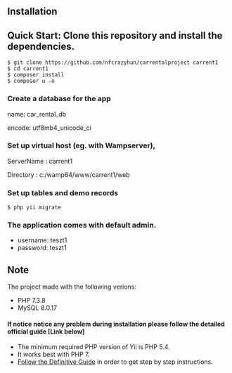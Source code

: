 
## Installation
## Quick Start: Clone this repository and install the dependencies.

```
$ git clone https://github.com/nfcrazyhun/carrentalproject carrent1
$ cd carrent1
$ composer install
$ composer u -o
```
### Create a database for the app

name: car_rental_db

encode: utf8mb4_unicode_ci

### Set up virtual host (eg. with Wampserver),

ServerName :  carrent1

Directory :  c:/wamp64/www/carrent1/web

### Set up tables and demo records
```
$ php yii migrate
```
### The application comes with default admin.

-   username: teszt1
-   password: teszt1


## Note

The project made with the following verions:
- PHP 7.3.8
- MySQL 8.0.17

#### If notice notice any problem during installation please follow the detailed official guide [Link below]

-   The minimum required PHP version of Yii is PHP 5.4.
-   It works best with PHP 7.
-   [Follow the Definitive Guide](https://www.yiiframework.com/doc-2.0/guide-start-installation.html)  in order to get step by step instructions.